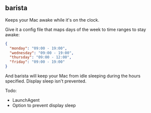 ## barista

Keeps your Mac awake while it's on the clock.

Give it a config file that maps days of the week to time ranges to stay awake:

```json
{
  "monday": "09:00 - 19:00",
  "wednesday": "09:00 - 19:00",
  "thursday": "09:00 - 12:00",
  "friday": "09:00 - 19:00"
}
```

And barista will keep your Mac from idle sleeping during the hours specified.
Display sleep isn't prevented.

Todo:

- LaunchAgent
- Option to prevent display sleep

